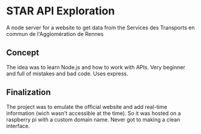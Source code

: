 # STAR API Exploration

A node server for a website to get data from the Services des Transports en commun de l'Agglomération de Rennes

## Concept

The idea was to learn Node.js and how to work with APIs. Very beginner and full of mistakes and bad code.
Uses express.

## Finalization

The project was to emulate the official website and add real-time information (wich wasn't accessible at the time). So it was hosted on a raspberry pi with a custom domain name.
Never got to making a clean interface.

